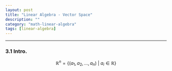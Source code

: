 ```yaml
---
layout: post
title: "Linear Algebra - Vector Space"
description: ""
category: "math-linear-algebra"
tags: [linear-algebra]
---
```


<script type="text/javascript" async
  src="https://cdn.mathjax.org/mathjax/latest/MathJax.js?config=TeX-MML-AM_CHTML">
</script>

<script type="text/x-mathjax-config">
MathJax.Hub.Config({
  displayAlign: "left",
  displayIndent: "0em"
});
</script>

---

### 3.1 Intro.

$$
\mathbb{R}^n = \{(a_1, a_2, ..., a_n) \ | \ a_i \in \mathbb{R} \}
$$
